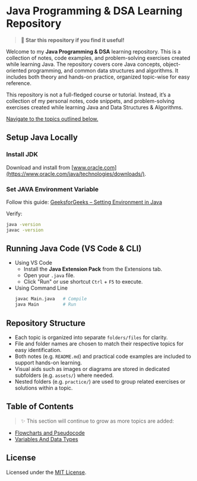 # Java Programming & DSA Learning Repository

> **🌟 Star this repository if you find it useful!**

Welcome to my **Java Programming & DSA** learning repository. This is a collection of notes, code examples, and problem-solving exercises created while learning Java.
The repository covers core Java concepts, object-oriented programming, and common data structures and algorithms. It includes both theory and hands-on practice, organized topic-wise for easy reference.

This repository is not a full-fledged course or tutorial. Instead, it’s a collection of my personal notes, code snippets, and problem-solving exercises created while learning Java and Data Structures & Algorithms.

[Navigate to the topics outlined below.](#table-of-contents)

## Setup Java Locally

### Install JDK

Download and install from [www.oracle.com](https://www.oracle.com/java/technologies/downloads/).

### Set JAVA Environment Variable

Follow this guide: [GeeksforGeeks – Setting Environment in Java](https://www.geeksforgeeks.org/java/setting-environment-java/)

Verify:
```bash
java -version
javac -version
```

## Running Java Code (VS Code & CLI)

- Using VS Code
    - Install the **Java Extension Pack** from the Extensions tab.
    - Open your `.java` file.
    - Click "Run" or use shortcut `Ctrl` + `F5` to execute.
- Using Command Line
    ```bash
    javac Main.java   # Compile
    java Main         # Run
    ```

## Repository Structure

- Each topic is organized into separate `folders/files` for clarity.
- File and folder names are chosen to match their respective topics for easy identification.
- Both notes (e.g. `README.md`) and practical code examples are included to support hands-on learning.
- Visual aids such as images or diagrams are stored in dedicated subfolders (e.g. `assets/`) where needed.
- Nested folders (e.g. `practice/`) are used to group related exercises or solutions within a topic.

## Table of Contents

> ✨ This section will continue to grow as more topics are added:

- [Flowcharts and Pseudocode](flowchartsAndPseudocode)
- [Variables And Data Types](variablesAndDataTypes)

## License

Licensed under the [MIT License](LICENSE).